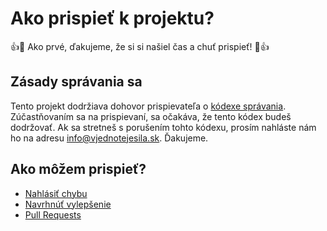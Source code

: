 # Ako prispieť k projektu?

:+1::tada: Ako prvé, ďakujeme, že si si našiel čas a chuť prispieť! :tada::+1:

## Zásady správania sa

Tento projekt dodržiava dohovor prispievateľa o [kódexe správania](https://github.com/anti-troll-system/backend/blob/master/dohovor_prispievatela.md). Zúčastňovaním sa na prispievaní, sa očakáva, že tento kódex budeš dodržovať. Ak sa stretneš s porušením tohto kódexu, prosím nahláste nám ho na adresu [info@vjednotejesila.sk](mailto:info@vjednotejesila.sk). Ďakujeme.

## Ako môžem prispieť?

- [Nahlásiť chybu](https://github.com/anti-troll-system/backend/issues)
- [Navrhnúť vylepšenie](https://github.com/anti-troll-system/backend/issues)
- [Pull Requests](https://github.com/anti-troll-system/backend/pulls)

